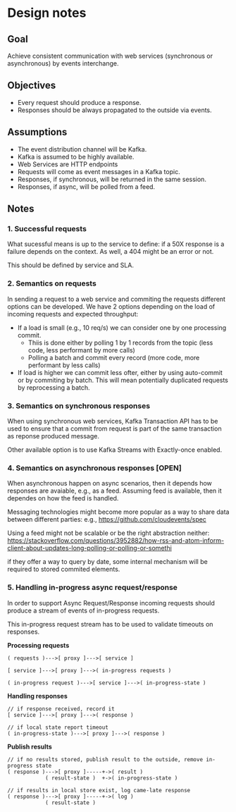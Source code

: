 # Design notes

## Goal

Achieve consistent communication with web services (synchronous or
asynchronous) by events interchange.

## Objectives

- Every request should produce a response.
- Responses should be always propagated to the outside via events.

## Assumptions

- The event distribution channel will be Kafka.
- Kafka is assumed to be highly available.
- Web Services are HTTP endpoints
- Requests will come as event messages in a Kafka topic.
- Responses, if synchronous, will be returned in the same session.
- Responses, if async, will be polled from a feed.

## Notes

### 1. Successful requests

What sucessful means is up to the service to define: if a 50X response is
a failure depends on the context. As well, a 404 might be an error or not.

This should be defined by service and SLA.

### 2. Semantics on requests

In sending a request to a web service and commiting the requests different
options can be developed.
We have 2 options depending on the load of incoming requests and expected
throughput:

- If a load is small (e.g., 10 req/s) we can consider one by one processing
    commit.
    - Thiis is done either by polling 1 by 1 records from the topic (less code,
        less performant by more calls)
    - Polling a batch and commit every record (more code, more performant by
        less calls)
- If load is higher we can commit less ofter, either by using auto-commit or by
    commiting by batch. This will mean potentially duplicated requests by
    reprocessing a batch.

### 3. Semantics on synchronous responses

When using synchronous web services, Kafka Transaction API has to be used to
ensure that a commit from request is part of the same transaction as reponse
produced message.

Other available option is to use Kafka Streams with Exactly-once enabled.

### 4. Semantics on asynchronous responses [OPEN]

When asynchronous happen on async scenarios, then it depends how responses are
avaiable, e.g., as a feed. Assuming feed is available, then it dependes on how
the feed is handled.

Messaging technologies might become more popular as a way to share data between
different parties: e.g., https://github.com/cloudevents/spec

Using a feed might not be scalable or be the right abstraction neither:
https://stackoverflow.com/questions/3952882/how-rss-and-atom-inform-client-about-updates-long-polling-or-polling-or-somethi

if they offer a way to query by date, some internal mechanism will be required
to stored commited elements.

### 5. Handling in-progress async request/response

In order to support Async Request/Response incoming requests should produce a stream of events of 
in-progress requests.

This in-progress request stream has to be used to validate timeouts on responses.

**Processing requests**
```
( requests )--->[ proxy ]--->[ service ]

[ service ]--->[ proxy ]--->( in-progress requests )

( in-progress request )--->[ service ]--->( in-progress-state )
```

**Handling responses**
```
// if response received, record it
[ service ]--->[ proxy ]--->( response )

// if local state report timeout
( in-progress-state )--->[ proxy ]--->( response )
```

**Publish results**
```
// if no results stored, publish result to the outside, remove in-progress state 
( response )--->[ proxy ]-----+->( result )
            ( result-state )  +->( in-progress-state )

// if results in local store exist, log came-late response 
( response )--->[ proxy ]-----+->( log )
            ( result-state )
```
